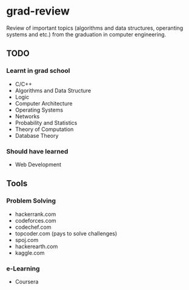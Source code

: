 # grad-review

Review of important topics (algorithms and data structures, operanting systems and etc.) from the graduation in computer engineering.


## TODO


### Learnt in grad school

- C/C++
- Algorithms and Data Structure
- Logic
- Computer Architecture
- Operating Systems
- Networks
- Probability and Statistics
- Theory of Computation
- Database Theory


### Should have learned

- Web Development


## Tools


### Problem Solving

- hackerrank.com
- codeforces.com
- codechef.com
- topcoder.com (pays to solve challenges)
- spoj.com
- hackerearth.com
- kaggle.com


### e-Learning

- Coursera